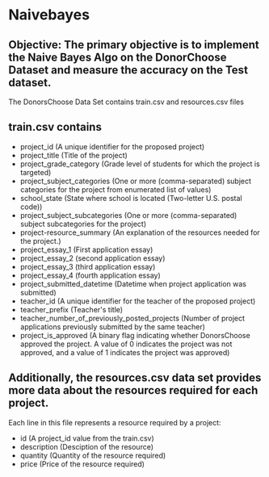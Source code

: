 # Naivebayes
## Objective: The primary objective is to implement the Naive Bayes Algo on the DonorChoose Dataset and measure the accuracy on the Test dataset.

The DonorsChoose Data Set contains train.csv and resources.csv files

## train.csv contains
* project_id (A unique identifier for the proposed project)
* project_title (Title of the project)
* project_grade_category (Grade level of students for which the project is targeted)
* project_subject_categories (One or more (comma-separated) subject categories for the project from enumerated list of values)
* school_state (State where school is located (Two-letter U.S. postal code))
* project_subject_subcategories (One or more (comma-separated) subject subcategories for the project)
* project-resource_summary (An explanation of the resources needed for the project.)
* project_essay_1 (First application essay)
* project_essay_2 (second application essay)
* project_essay_3 (third application essay)
* project_essay_4 (fourth application essay)
* project_submitted_datetime (Datetime when project application was submitted)
* teacher_id (A unique identifier for the teacher of the proposed project)
* teacher_prefix (Teacher's title)
* teacher_number_of_previously_posted_projects (Number of project applications previously submitted by the same teacher)
* project_is_approved (A binary flag indicating whether DonorsChoose approved the project. A value of 0 indicates the project was not approved, and a value of 1 indicates the project was approved)

## Additionally, the resources.csv data set provides more data about the resources required for each project.
Each line in this file represents a resource required by a project:

* id (A project_id value from the train.csv)
* description (Desciption of the resource)
* quantity (Quantity of the resource required)
* price (Price of the resource required)


